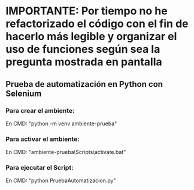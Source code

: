 # IMPORTANTE: Por tiempo no he refactorizado el código con el fin de hacerlo más legible y organizar el uso de funciones según sea la pregunta mostrada en pantalla
## Prueba de automatización en Python con Selenium
### Para crear el ambiente:
En CMD: "python -m venv ambiente-prueba"
### Para activar el ambiente:
En CMD: "ambiente-prueba\Scripts\activate.bat"
### Para ejecutar el Script:
En CMD: "python PruebaAutomatizacion.py"
